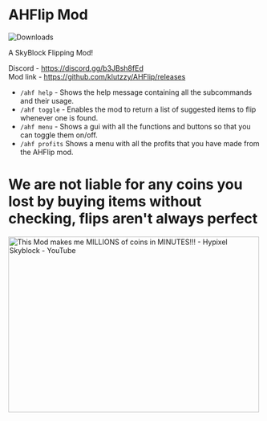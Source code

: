 # AHFlip Mod

<img alt="Downloads" src="https://img.shields.io/github/downloads/mindlesslydev/notenoughcoins/total.svg" />


A SkyBlock Flipping Mod!

Discord - https://discord.gg/b3JBsh8fEd<br/>
Mod link - https://github.com/klutzzy/AHFlip/releases

- `/ahf help` - Shows the help message containing all the subcommands and their usage.
- `/ahf toggle` - Enables the mod to return a list of suggested items to flip whenever one is found.
- `/ahf menu` - Shows a gui with all the functions and buttons so that you can toggle them on/off. 
- `/ahf profits` Shows a menu with all the profits that you have made from the AHFlip mod.  


# We are not liable for any coins you lost by buying items without checking, flips aren't always perfect

<img src="https://i.ytimg.com/vi/yI14Q_R0WP4/maxresdefault.jpg" width="500" height="350" alt="This Mod makes me MILLIONS of coins in MINUTES!!! - Hypixel Skyblock -  YouTube"/>

